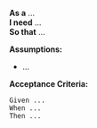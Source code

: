 **As a** ...  
**I need** ...  
**So that** ...  

**Assumptions:** 
* ...

**Acceptance Criteria:**
```
Given ...
When ...
Then ...
```

